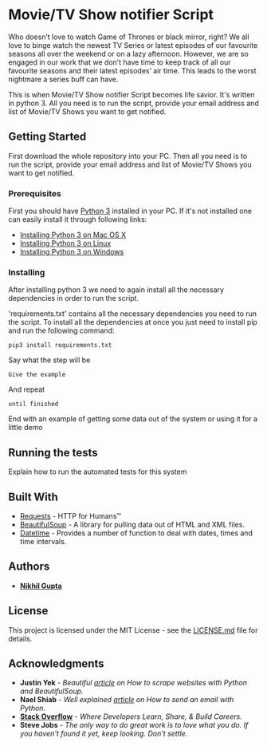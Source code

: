 # Movie/TV Show notifier Script

Who doesn’t love to watch Game of Thrones or black mirror, right? We all love to
binge watch the newest TV Series or latest episodes of our favourite seasons all
over the weekend or on a lazy afternoon.
However, we are so engaged in our work that we don’t have time to keep track of
all our favourite seasons and their latest episodes’ air time. This leads to the worst
nightmare a series buff can have. 



This is when Movie/TV Show notifier Script becomes life savior. It's written in python 3. All you need is to run the script, provide your email address and list of Movie/TV Shows you want to get notified.

## Getting Started

First download the whole repository into your PC. Then all you need is to run the script, provide your email address and list of Movie/TV Shows you want to get notified.

### Prerequisites

First you should have [Python 3](https://docs.python.org/3.0/) installed in your PC. If it's not installed one can easily install it through following links:

* [Installing Python 3 on Mac OS X](https://docs.python-guide.org/starting/install3/osx/)
* [Installing Python 3 on Linux](https://docs.python-guide.org/starting/install3/linux/)
* [Installing Python 3 on Windows](https://docs.python-guide.org/starting/install3/win/)


### Installing

After installing python 3 we need to again install all the necessary dependencies in order to run the script.

'requirements.txt' contains all the necessary dependencies you need to run the script. To install all the dependencies at once you just need to install pip and run the following command:

```
pip3 install requirements.txt
```

Say what the step will be

```
Give the example
```

And repeat

```
until finished
```

End with an example of getting some data out of the system or using it for a little demo

## Running the tests

Explain how to run the automated tests for this system


## Built With

* [Requests](http://docs.python-requests.org/en/master/) - HTTP for Humans™
* [BeautifulSoup](https://www.crummy.com/software/BeautifulSoup/bs4/doc/) - A library for pulling data out of HTML and XML files.
* [Datetime](https://docs.python.org/3/library/datetime.html) - Provides a number of function to deal with dates, times and time intervals.
 
## Authors

* **[Nikhil Gupta](https://github.com/nguptaa)**

## License

This project is licensed under the MIT License - see the [LICENSE.md](LICENSE.md) file for details.

## Acknowledgments

* **Justin Yek** - *Beautiful [article](https://medium.freecodecamp.org/how-to-scrape-websites-with-python-and-beautifulsoup-5946935d93fe) on How to scrape websites with Python and BeautifulSoup.* 
* **Nael Shiab** - *Well explained [article](https://medium.freecodecamp.org/how-to-scrape-websites-with-python-and-beautifulsoup-5946935d93fe) on How to send an email with Python.* 
* **[Stack Overflow](https://stackoverflow.com)** - *Where Developers Learn, Share, & Build Careers.*
* **Steve Jobs** - *The only way to do great work is to love what you do. If you haven't found it yet, keep looking. Don't settle.*